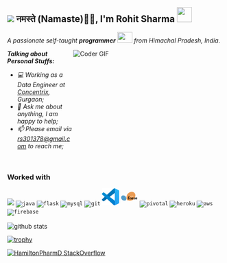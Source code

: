 

## <img src="https://emojis.slackmojis.com/emojis/images/1531849430/4246/blob-sunglasses.gif?1531849430" width="30"/> नमस्ते (Namaste)🙏🏻, I'm Rohit Sharma <img src="https://raw.githubusercontent.com/TheDudeThatCode/TheDudeThatCode/master/Assets/Hi.gif" width=35 height=35>

<p>
  <em>
    A passionate self-taught <b>programmer</b> <img src="https://raw.githubusercontent.com/TheDudeThatCode/TheDudeThatCode/master/Assets/Developer.gif" width=35 height=25> from Himachal Pradesh, India.
  </em>
 </p>

<img align="right" alt="Coder GIF" height=250 width=350 src="https://camo.githubusercontent.com/992babdffd8c74a1502de375fbdf7e4d54773242/68747470733a2f2f6d656469612e67697068792e636f6d2f6d656469612f53576f536b4e36447854737a71494b4571762f67697068792e676966" />

<em>
  
**Talking about Personal Stuffs:**
  
- 💻 Working as a Data Engineer at [Concentrix](https://concentrix.com/), Gurgaon;
- 💬 Ask me about anything, I am happy to help;
- 📫 Please email via rs301378@gmail.com to reach me;
<br/> 
</em>

### Worked with 

<code><img height="40" src="https://www.vectorlogo.zone/logos/python/python-ar21.svg"></code>
<code><img height="40" src="https://www.vectorlogo.zone/logos/java/java-horizontal.svg" title="java"></code>
<code><img height="40" src="https://www.vectorlogo.zone/logos/pocoo_flask/pocoo_flask-icon.svg" title="flask"></code>
<code><img height="40" src="https://www.vectorlogo.zone/logos/mysql/mysql-horizontal.svg" title="mysql"></code>
<code><img height="40" src="https://www.vectorlogo.zone/logos/git-scm/git-scm-icon.svg" title="git"></code>
<code><img height="40" src="https://raw.githubusercontent.com/github/explore/80688e429a7d4ef2fca1e82350fe8e3517d3494d/topics/visual-studio-code/visual-studio-code.png" title="vscode"></code>
<code><img height="40" src="https://raw.githubusercontent.com/github/explore/80688e429a7d4ef2fca1e82350fe8e3517d3494d/topics/scikit-learn/scikit-learn.png" title="sklearn"></code>
<code><img height="40" src="https://sites.google.com/a/pivotal.io/pivotal-logo/_/rsrc/1488788131829/home/Pivotal_WhiteOnTeal_RGB.png" title="pivotal"></code>
<code><img height="40" src="https://www.vectorlogo.zone/logos/heroku/heroku-ar21.svg" title="heroku"></code>
<code><img height="40" src="https://a0.awsstatic.com/main/images/logos/aws_logo_smile_1200x630.png" title="aws"></code>
<code><img height="40" src="https://www.vectorlogo.zone/logos/firebase/firebase-ar21.svg" title="firebase"></code>

<img align="center" src="https://github-readme-stats.vercel.app/api?username=rs301378&show_icons=true&include_all_commits=true&theme=blue-white&count_private=true" alt="github stats">
 
[![trophy](https://github-profile-trophy.vercel.app/?username=rs301378&theme=gruvbox)](https://github.com/ryo-ma/github-profile-trophy) <br>

[![HamiltonPharmD StackOverflow](https://stackoverflow-badge.herokuapp.com/api/StackOverflowBadge/14122375)](https://stackoverflow.com//users/10912528/rohit-sharma)


